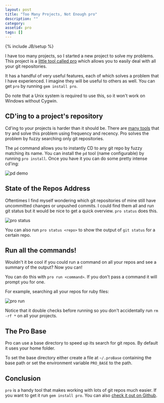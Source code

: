 ```yaml
---
layout: post
title: "Too Many Projects, Not Enough pro"
description: ""
category: 
assetid: pro
tags: []
---
```

{% include JB/setup %}

I have too many projects, so I started a new project to solve my problems.
This project is a [little tool called pro](http://github.com/trishume/pro) which allows you to easily deal with all
your git repositories.

It has a handful of very useful features, each of which solves a problem that I
have experienced. I imagine they will be useful to others as well. You can get
`pro` by running `gem install pro`.

Do note that a Unix system is required to use this, so it won't work on Windows
without Cygwin.

## CD'ing to a project's repository

Cd'ing to your projects is harder than it should be.
There are [many tools](https://github.com/rupa/z) that try and solve this
problem using frequency and recency.
Pro solves the problem by fuzzy searching only git repositories.

The `pd` command allows you to instantly CD to any git repo by fuzzy matching
its name.
You can install the `pd` tool (name configurable) by running `pro install`.
Once you have it you can do some pretty intense cd'ing:

![pd demo]({{PAGE_ASSETS}}/pd_screen.png)

## State of the Repos Address

Oftentimes I find myself wondering which git repositories of mine still have
uncommitted changes or unpushed commits. I could find them all and run git
status but it would be nice to get a quick overview. `pro status` does this.

![pro status]({{PAGE_ASSETS}}/pro_status.png)

You can also run `pro status <repo>` to show the output of `git status` for a
certain repo.

## Run all the commands!

Wouldn't it be cool if you could run a command on all your repos and see a
summary of the output? Now you can!

You can do this with `pro run <command>`. If you don't pass a command it will
prompt you for one.

For example, searching all your repos for ruby files:

![pro run]({{PAGE_ASSETS}}/pro_run.png)

Notice that it double checks before running so you don't accidentally run `rm -rf *` on all
your projects.

## The Pro Base

Pro can use a base directory to speed up its search for git repos. By default it
uses your home folder.

To set the base directory either create a file at `~/.proBase` containing the
base path or set the environment variable `PRO_BASE` to the path.

## Conclusion

`pro` is a handy tool that makes working with lots of git repos much easier. If
you want to get it run `gem install pro`. You can also [check it out on Github](http://github.com/trishume/pro).
